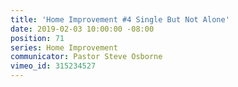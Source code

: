 ```yaml
---
title: 'Home Improvement #4 Single But Not Alone'
date: 2019-02-03 10:00:00 -08:00
position: 71
series: Home Improvement
communicator: Pastor Steve Osborne
vimeo_id: 315234527
---
```


